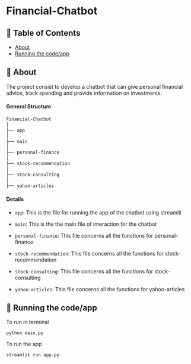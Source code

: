 # Financial-Chatbot

## 📝 Table of Contents

- [About](#about)
- [Running the code/app](#code/app)

## 🧐 About <a name = "about"></a>

The project consist to develop a chatbot that can give personal financial advice, track spending and provide information on investments.

#### General Structure

```bash
Financial-Chatbot
│
├── app
│
├── main
│
├── personal-finance
│
├── stock-recommendation
│
├── stock-consulting
│
├── yahoo-articles
```



#### Details

- `app`: This is the file for running the app of the chatbot using streamlit

- `main`: This is the the main file of interaction for the chatbot 

- `personal-finance`: This file concerns all the functions for personal-finance

- `stock-recommendation`: This file concerns all the functions for stock-recommendation

- `stock-consulting`: This file concerns all the functions for stock-consulting

- `yahoo-articles`: This file concerns all the functions for yahoo-articles


## 🔧 Running the code/app <a name = "code/app"></a>
To run in terminal 
```
python main.py
```

To run the app
```
streamlit run app.py
```
